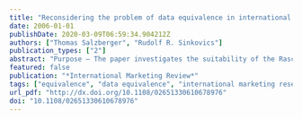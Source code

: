 ```yaml
---
title: "Reconsidering the problem of data equivalence in international marketing research: Contrasting approaches based on CFA and the Rasch model for measurement"
date: 2006-01-01
publishDate: 2020-03-09T06:59:34.904212Z
authors: ["Thomas Salzberger", "Rudolf R. Sinkovics"]
publication_types: ["2"]
abstract: "Purpose – The paper investigates the suitability of the Rasch model for establishing data equivalence. The results based on a real data set are contrasted with findings from standard procedures based on CFA methods. Design/methodology/approach – Sinkovics et al.'s data on technophobia was used and re-evaluated using both classical test theory (CTT) (multiple-group structural equations modelling) and Rasch measurement theory. Findings – Data equivalence in particular and measurement in general cannot be addressed without reference to theory. While both procedures can be considered best practice approaches within their respective theoretical foundation of measurement, the Rasch model provides some theoretical virtues. Measurement derived from data that fit the Rasch model seems to be approximated by classical procedures reasonably well. However, the reverse is not necessarily true. Practical implications – The more widespread application of Rasch models would lead to a stronger justification of measurement, in particular, in cross-cultural studies but also whenever measures of individual respondents are of interest. Originality/value – Measurement models outside the framework of CTT are still scarce exceptions in marketing research."
featured: false
publication: "*International Marketing Review*"
tags: ["equivalence", "data equivalence", "international marketing research", "SEM", "measurement theory", ""]
url_pdf: "http://dx.doi.org/10.1108/02651330610678976"
doi: "10.1108/02651330610678976"
---
```



